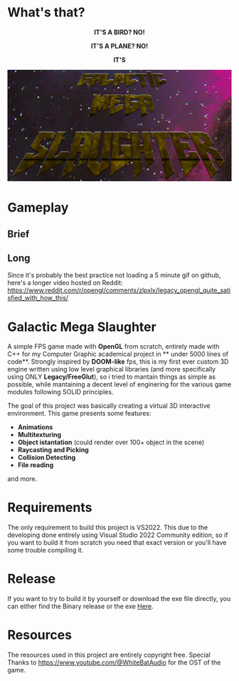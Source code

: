 # What's that?

**<p align="center">IT'S A BIRD? NO!</p>**
**<p align="center">IT'S A PLANE? NO!</p>**
**<p align="center">IT'S</p>**

<p align="center"><img src="/docs/gms.png" width="512" height="250"></p>

# Gameplay 
## Brief

## Long
Since it's probably the best practice not loading a 5 minute gif on github, here's a longer video hosted on Reddit: https://www.reddit.com/r/opengl/comments/zlpxlx/legacy_opengl_quite_satisfied_with_how_this/

# Galactic Mega Slaughter

A simple FPS game made with **OpenGL** from scratch, entirely made with C++ for my Computer Graphic academical project in ** under 5000 lines of code**. Strongly inspired by **DOOM-like** fps, this is my first ever custom 3D engine written using low level graphical libraries (and more specifically using ONLY **Legacy/FreeGlut**), so i tried to mantain things as simple as possible, while mantaining a decent level of enginering for the various game modules following SOLID principles.

The goal of this project was basically creating a virtual 3D interactive environment. This game presents some features:

- **Animations**
- **Multitexturing**
- **Object istantation** (could render over 100+ object in the scene) 
- **Raycasting and Picking** 
- **Collision Detecting**
- **File reading**

and more.

# Requirements
The only requirement to build this project is VS2022. This due to the developing done entirely using Visual Studio 2022 Community edition, so if you want to build it from scratch you need that exact version or you'll have some trouble compiling it. 

# Release
If you want to try to build it by yourself or download the exe file directly, you can either find the Binary release or the exe [Here](https://github.com/Asynchronousx/Galactic-Mega-Slaughter/releases).

# Resources
The resources used in this project are entirely copyright free. Special Thanks to https://www.youtube.com/@WhiteBatAudio for the OST of the game.
